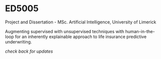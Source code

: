 # ED5005
Project and Dissertation - MSc. Artificial Intelligence, University of Limerick

Augmenting supervised with unsupervised techniques with human-in-the-loop for an inherently explainable approach to life insurance predictive underwriting.

_check back for updates_
